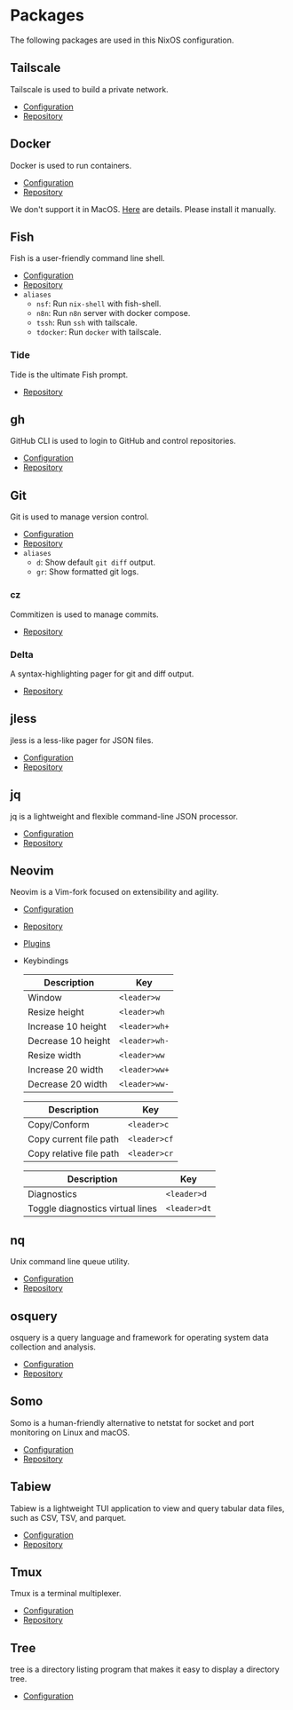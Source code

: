 # Packages

The following packages are used in this NixOS configuration.

## Tailscale

Tailscale is used to build a private network.

- [Configuration](../nixos/tailscale.nix)
- [Repository](https://github.com/tailscale/tailscale)

## Docker

Docker is used to run containers.

- [Configuration](../nixos/docker.nix)
- [Repository](https://github.com/docker/cli)

We don't support it in MacOS. [Here](https://github.com/nix-darwin/nix-darwin/issues/112) are details.
Please install it manually.

## Fish

Fish is a user-friendly command line shell.

- [Configuration](../home-manager/fish.nix)
- [Repository](https://github.com/fish-shell/fish-shell)
- `aliases`
    - `nsf`: Run `nix-shell` with fish-shell.
    - `n8n`: Run `n8n` server with docker compose.
    - `tssh`: Run `ssh` with tailscale.
    - `tdocker`: Run `docker` with tailscale.

### Tide

Tide is the ultimate Fish prompt.

- [Repository](https://github.com/IlanCosman/tide)

## gh

GitHub CLI is used to login to GitHub and control repositories.

- [Configuration](../home-manager/gh.nix)
- [Repository](https://github.com/cli/cli)

## Git

Git is used to manage version control.

- [Configuration](../home-manager/git.nix)
- [Repository](https://github.com/git/git)
- `aliases`
    - `d`: Show default `git diff` output.
    - `gr`: Show formatted git logs.

### cz

Commitizen is used to manage commits.

- [Repository](https://github.com/commitizen-tools/commitizen)

### Delta

A syntax-highlighting pager for git and diff output.

- [Repository](https://github.com/dandavison/delta)

## jless

jless is a less-like pager for JSON files.

- [Configuration](../home-manager/jless.nix)
- [Repository](https://github.com/PaulJuliusMartinez/jless)

## jq

jq is a lightweight and flexible command-line JSON processor.

- [Configuration](../home-manager/jq.nix)
- [Repository](https://github.com/stedolan/jq)

## Neovim

Neovim is a Vim-fork focused on extensibility and agility.

- [Configuration](../home-manager/neovim/default.nix)
- [Repository](https://github.com/neovim/neovim)
- [Plugins](./NEOVIM.md)
- Keybindings

    | Description        | Key           |
    | ---                | ---           |
    | Window             | `<leader>w`   |
    | Resize height      | `<leader>wh`  |
    | Increase 10 height | `<leader>wh+` |
    | Decrease 10 height | `<leader>wh-` |
    | Resize width       | `<leader>ww`  |
    | Increase 20 width  | `<leader>ww+` |
    | Decrease 20 width  | `<leader>ww-` |

    | Description             | Key          |
    | ---                     | ---          |
    | Copy/Conform            | `<leader>c` |
    | Copy current file path  | `<leader>cf` |
    | Copy relative file path | `<leader>cr` |

    | Description                      | Key          |
    | ---                              | ---          |
    | Diagnostics                      | `<leader>d`  |
    | Toggle diagnostics virtual lines | `<leader>dt` |

## nq

Unix command line queue utility.

- [Configuration](../home-manager/nq.nix)
- [Repository](https://github.com/leahneukirchen/nq)

## osquery

osquery is a query language and framework for operating system data collection and analysis.

- [Configuration](../home-manager/osquery.nix)
- [Repository](https://github.com/osquery/osquery)

## Somo

Somo is a human-friendly alternative to netstat for socket and port monitoring on Linux and macOS.

- [Configuration](../home-manager/somo.nix)
- [Repository](https://github.com/theopfr/somo)

## Tabiew

Tabiew is a lightweight TUI application to view and query tabular data files, such as CSV, TSV, and parquet.

- [Configuration](../home-manager/tabiew.nix)
- [Repository](https://github.com/shshemi/tabiew)

## Tmux

Tmux is a terminal multiplexer.

- [Configuration](../home-manager/tmux.nix)
- [Repository](https://github.com/tmux/tmux)

## Tree

tree is a directory listing program that makes it easy to display a directory tree.

- [Configuration](../home-manager/tree.nix)
